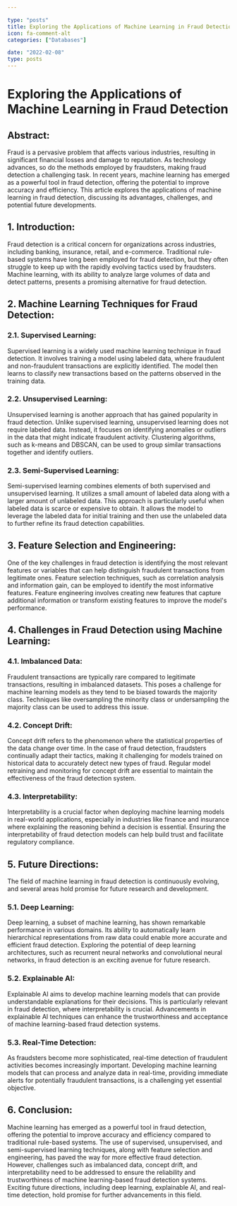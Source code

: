 ```yaml
---

type: "posts"
title: Exploring the Applications of Machine Learning in Fraud Detection
icon: fa-comment-alt
categories: ["Databases"]

date: "2022-02-08"
type: posts
---
```





# Exploring the Applications of Machine Learning in Fraud Detection

## Abstract:

Fraud is a pervasive problem that affects various industries, resulting in significant financial losses and damage to reputation. As technology advances, so do the methods employed by fraudsters, making fraud detection a challenging task. In recent years, machine learning has emerged as a powerful tool in fraud detection, offering the potential to improve accuracy and efficiency. This article explores the applications of machine learning in fraud detection, discussing its advantages, challenges, and potential future developments.

## 1. Introduction:

Fraud detection is a critical concern for organizations across industries, including banking, insurance, retail, and e-commerce. Traditional rule-based systems have long been employed for fraud detection, but they often struggle to keep up with the rapidly evolving tactics used by fraudsters. Machine learning, with its ability to analyze large volumes of data and detect patterns, presents a promising alternative for fraud detection.

## 2. Machine Learning Techniques for Fraud Detection:

### 2.1. Supervised Learning:

Supervised learning is a widely used machine learning technique in fraud detection. It involves training a model using labeled data, where fraudulent and non-fraudulent transactions are explicitly identified. The model then learns to classify new transactions based on the patterns observed in the training data.

### 2.2. Unsupervised Learning:

Unsupervised learning is another approach that has gained popularity in fraud detection. Unlike supervised learning, unsupervised learning does not require labeled data. Instead, it focuses on identifying anomalies or outliers in the data that might indicate fraudulent activity. Clustering algorithms, such as k-means and DBSCAN, can be used to group similar transactions together and identify outliers.

### 2.3. Semi-Supervised Learning:

Semi-supervised learning combines elements of both supervised and unsupervised learning. It utilizes a small amount of labeled data along with a larger amount of unlabeled data. This approach is particularly useful when labeled data is scarce or expensive to obtain. It allows the model to leverage the labeled data for initial training and then use the unlabeled data to further refine its fraud detection capabilities.

## 3. Feature Selection and Engineering:

One of the key challenges in fraud detection is identifying the most relevant features or variables that can help distinguish fraudulent transactions from legitimate ones. Feature selection techniques, such as correlation analysis and information gain, can be employed to identify the most informative features. Feature engineering involves creating new features that capture additional information or transform existing features to improve the model's performance.

## 4. Challenges in Fraud Detection using Machine Learning:

### 4.1. Imbalanced Data:

Fraudulent transactions are typically rare compared to legitimate transactions, resulting in imbalanced datasets. This poses a challenge for machine learning models as they tend to be biased towards the majority class. Techniques like oversampling the minority class or undersampling the majority class can be used to address this issue.

### 4.2. Concept Drift:

Concept drift refers to the phenomenon where the statistical properties of the data change over time. In the case of fraud detection, fraudsters continually adapt their tactics, making it challenging for models trained on historical data to accurately detect new types of fraud. Regular model retraining and monitoring for concept drift are essential to maintain the effectiveness of the fraud detection system.

### 4.3. Interpretability:

Interpretability is a crucial factor when deploying machine learning models in real-world applications, especially in industries like finance and insurance where explaining the reasoning behind a decision is essential. Ensuring the interpretability of fraud detection models can help build trust and facilitate regulatory compliance.

## 5. Future Directions:

The field of machine learning in fraud detection is continuously evolving, and several areas hold promise for future research and development.

### 5.1. Deep Learning:

Deep learning, a subset of machine learning, has shown remarkable performance in various domains. Its ability to automatically learn hierarchical representations from raw data could enable more accurate and efficient fraud detection. Exploring the potential of deep learning architectures, such as recurrent neural networks and convolutional neural networks, in fraud detection is an exciting avenue for future research.

### 5.2. Explainable AI:

Explainable AI aims to develop machine learning models that can provide understandable explanations for their decisions. This is particularly relevant in fraud detection, where interpretability is crucial. Advancements in explainable AI techniques can enhance the trustworthiness and acceptance of machine learning-based fraud detection systems.

### 5.3. Real-Time Detection:

As fraudsters become more sophisticated, real-time detection of fraudulent activities becomes increasingly important. Developing machine learning models that can process and analyze data in real-time, providing immediate alerts for potentially fraudulent transactions, is a challenging yet essential objective.

## 6. Conclusion:

Machine learning has emerged as a powerful tool in fraud detection, offering the potential to improve accuracy and efficiency compared to traditional rule-based systems. The use of supervised, unsupervised, and semi-supervised learning techniques, along with feature selection and engineering, has paved the way for more effective fraud detection. However, challenges such as imbalanced data, concept drift, and interpretability need to be addressed to ensure the reliability and trustworthiness of machine learning-based fraud detection systems. Exciting future directions, including deep learning, explainable AI, and real-time detection, hold promise for further advancements in this field.
